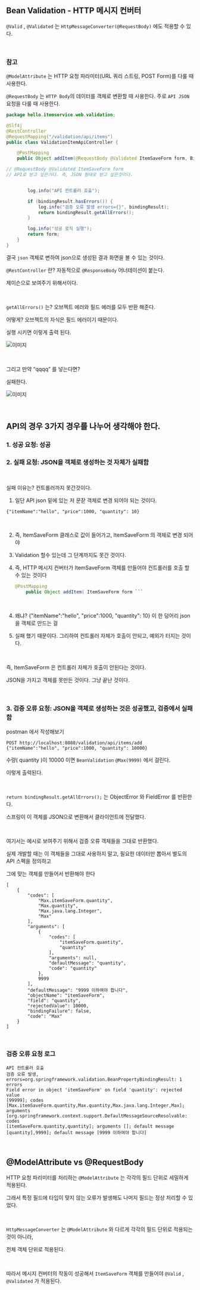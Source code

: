 ## Bean Validation - HTTP 메시지 컨버터

`@Valid` , `@Validated` 는 `HttpMessageConverter(@RequestBody)` 에도 적용할 수 있다.

<br/>

### 참고

`@ModelAttribute` 는 HTTP 요청 파라미터(URL 쿼리 스트링, POST Form)를 다룰 때 사용한다.


`@RequestBody` 는 `HTTP Body`의 데이터를 객체로 변환할 때 사용한다. 주로 `API JSON` 요청을 다룰 때 사용한다.

```java
package hello.itemservice.web.validation;

@Slf4j
@RestController
@RequestMapping("/validation/api/items")
public class ValidationItemApiController {

    @PostMapping
    public Object addItem(@RequestBody @Validated ItemSaveForm form, BindingResult bindingResult) {

// @RequestBody @Validated ItemSaveForm form
// API로 받고 싶은거다. 즉, JSON 형태로 받고 싶은것이다.


        log.info("API 컨트롤러 호출");

        if (bindingResult.hasErrors()) {
            log.info("검증 오류 발생 errors={}", bindingResult);
            return bindingResult.getAllErrors();
        }

        log.info("성공 로직 실행");
        return form;
    }
}
```



결국 `json` 객체로 변하여 json으로 생성된 결과 화면을 볼 수 있는 것이다.

`@RestController` 란? 자동적으로 `@ResponseBody` 어너테이션이 붙는다.

제이슨으로 보여주기 위해서이다.

<br/>

`getAllErrors()` 는? 오브젝트 에러와 필드 에러를 모두 반환 해준다.

어떻게? 오브젝트의 자식은 필드 에러이기 때문이다.

실행 시키면 이렇게 출력 된다.

![이미지](/programming/img/나1.PNG)



<br/>

그리고 만약 “qqqq” 를 넣는다면? 

실패한다.

![이미지](/programming/img/나2.PNG)

<br/>

## API의 경우 3가지 경우를 나누어 생각해야 한다.

### 1. 성공 요청: 성공

### 2. 실패 요청: JSON을 객체로 생성하는 것 자체가 실패함

<br/>

실패 이유는? 컨트롤러까지 못간것이다.

1. 일단 API json 밑에 있는 저 문잗 객체로 변경 되어야 되는 것이다.

```
{"itemName":"hello", "price":1000, "quantity": 10}
```

<br/>

2. 즉, ItemSaveForm 클래스로 값이 들어가고, ItemSaveForm 의 객체로 변경 되어야 

3. Validation 할수 있는데 그 단계까지도 못간 것이다.
4. 즉, HTTP 메시지 컨버터가 ItemSaveForm 객체를 만들어야 컨트롤러를 호출 할 수 있는 것이다
    
    ```java
    @PostMapping
        public Object addItem( ItemSaveForm form ```
    ```

<br/>
    
4. 왜냐? {"itemName":"hello", "price":1000, "quantity": 10} 이 한 덩어리 json을 객체로 만드는 걸 

5. 실패 했기 때문이다. 그리하여 컨트롤러 자체가 호출이 안되고, 예외가 터지는 것이다.

<br/>

즉, ItemSaveForm 은 컨트롤러 자체가 호출이 안된다는 것이다. 

JSON을 가지고 객체를 못만든 것이다. 그냥 끝난 것이다.

<br/>

### 3. 검증 오류 요청: JSON을 객체로 생성하는 것은 성공했고, 검증에서 실패함

postman 에서 작성해보기

```
POST http://localhost:8080/validation/api/items/add
{"itemName":"hello", "price":1000, "quantity": 10000}
```

수량( quantity )이 10000 이면 `BeanValidation` `@Max(9999)` 에서 걸린다.

이렇게 출력된다.

<br/>

`return bindingResult.getAllErrors();` 는 ObjectError 와 FieldError 를 반환한다. 

스프링이 이 객체를 JSON으로 변환해서 클라이언트에 전달했다. 

<br/>

여기서는 예시로 보여주기 위해서 검증 오류 객체들을 그대로 반환했다. 

실제 개발할 때는 이 객체들을 그대로 사용하지 말고, 필요한 데이터만 뽑아서 별도의 API 스펙을 정의하고 <br/>

그에 맞는 객체를 만들어서 반환해야 한다

```
[
    {
        "codes": [
            "Max.itemSaveForm.quantity",
            "Max.quantity",
            "Max.java.lang.Integer",
            "Max"
        ],
        "arguments": [
            {
                "codes": [
                    "itemSaveForm.quantity",
                    "quantity"
                ],
                "arguments": null,
                "defaultMessage": "quantity",
                "code": "quantity"
            },
            9999
        ],
        "defaultMessage": "9999 이하여야 합니다",
        "objectName": "itemSaveForm",
        "field": "quantity",
        "rejectedValue": 10000,
        "bindingFailure": false,
        "code": "Max"
    }
]
```

<br/>

### 검증 오류 요청 로그

```
API 컨트롤러 호출
검증 오류 발생, errors=org.springframework.validation.BeanPropertyBindingResult: 1 errors
Field error in object 'itemSaveForm' on field 'quantity': rejected value 
[99999]; codes 
[Max.itemSaveForm.quantity,Max.quantity,Max.java.lang.Integer,Max]; arguments 
[org.springframework.context.support.DefaultMessageSourceResolvable: codes 
[itemSaveForm.quantity,quantity]; arguments []; default message 
[quantity],9999]; default message [9999 이하여야 합니다]
```

<br/>

## @ModelAttribute vs @RequestBody

HTTP 요청 파리미터를 처리하는 `@ModelAttribute` 는 각각의 필드 단위로 세밀하게 적용된다. 

그래서 특정 필드에 타입이 맞지 않는 오류가 발생해도 나머지 필드는 정상 처리할 수 있었다.

<br/>

`HttpMessageConverter` 는 `@ModelAttribute` 와 다르게 각각의 필드 단위로 적용되는 것이 아니라,

전체 객체 단위로 적용된다.

<br/>

따라서 메시지 컨버터의 작동이 성공해서 `ItemSaveForm` 객체를 만들어야 `@Valid` , `@Validated` 가 적용된다.